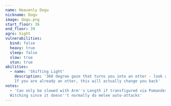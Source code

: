 ```yaml
---
name: Heavenly Dogu
nickname: Dogu
image: dogu.png
start_floor: 36
end_floor: 39
agro: Sight
vulnerabilities:
  bind: false
  heavy: true
  sleep: false
  slow: true
  stun: true
abilities:
  - name: 'Shifting Light'
    description: '360 degree gaze that turns you into an otter - look away!
    If you are already an otter, this will actually change you back'
notes:
  - 'Can only be slowed with Arm''s Length if transfigured via Pomander of
  Witching since it doesn''t normally do melee auto-attacks'
---
```

